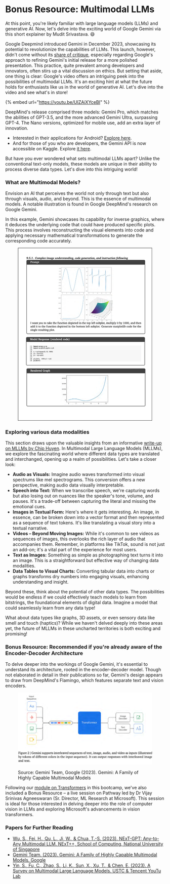 # Bonus Resource: Multimodal LLMs

At this point, you're likely familiar with large language models (LLMs) and generative AI. Now, let's delve into the exciting world of Google Gemini via this short explainer by Mudit Srivastava. :smile:

Google Deepmind introduced Gemini in December 2023, showcasing its potential to revolutionize the capabilities of LLMs. This launch, however, didn't come without its [share of critique](https://www.cnbc.com/2023/12/08/google-faces-controversy-over-edited-gemini-ai-demo-video.html), especially regarding Google's approach to refining Gemini's initial release for a more polished presentation. This practice, quite prevalent among developers and innovators, often stirs up a vital discussion on ethics. But setting that aside, one thing is clear: Google's video offers an intriguing peek into the possibilities of multimodal LLMs. It's an exciting hint at what the future holds for enthusiasts like us in the world of generative AI. Let's dive into the video and see what's in store!

{% embed url="https://youtu.be/UIZAiXYceBI" %}

DeepMind's release comprised three models: Gemini Pro, which matches the abilities of GPT-3.5, and the more advanced Gemini Ultra, surpassing GPT-4. The Nano versions, optimized for mobile use, add an extra layer of innovation.&#x20;

* Interested in their applications for Android? [Explore here](https://android-developers.googleblog.com/2023/12/leverage-generative-ai-in-your-android-apps.html).&#x20;
* And for those of you who are developers, the Gemini API is now accessible on Kaggle. Explore [it here](https://www.kaggle.com/models/google/gemini-api).&#x20;

But have you ever wondered what sets multimodal LLMs apart? Unlike the conventional text-only models, these models are unique in their ability to process diverse data types. Let's dive into this intriguing world!

### What are Multimodal Models?&#x20;

Envision an AI that perceives the world not only through text but also through visuals, audio, and beyond. This is the essence of multimodal models. A notable illustration is found in Google DeepMind's research on Google Gemini.

In this example, Gemini showcases its capability for inverse graphics, where it deduces the underlying code that could have produced specific plots. This process involves reconstructing the visual elements into code and applying necessary mathematical transformations to generate the corresponding code accurately.

<figure><img src="../.gitbook/assets/Untitled design-8.png" alt=""><figcaption></figcaption></figure>

### Exploring various data modalities

This section draws upon the valuable insights from an informative [write-up on MLLMs by Chip Huyen](https://huyenchip.com/2023/10/10/multimodal.html). In Multimodal Large Language Models (MLLMs), we explore the fascinating world where different data types are translated and interchanged, opening up a realm of possibilities. Let's take a closer look:

* **Audio as Visuals:** Imagine audio waves transformed into visual spectrums like mel spectrograms. This conversion offers a new perspective, making audio data visually interpretable.
* **Speech into Text:** When we transcribe speech, we're capturing words but also losing out on nuances like the speaker's tone, volume, and pauses. It's a trade-off between capturing the literal and missing the emotional cues.
* **Images in Textual Form:** Here's where it gets interesting. An image, in essence, can be broken down into a vector format and then represented as a sequence of text tokens. It's like translating a visual story into a textual narrative.
* **Videos – Beyond Moving Images:** While it's common to see videos as sequences of images, this overlooks the rich layer of audio that accompanies them. Remember, in platforms like TikTok, sound is not just an add-on; it's a vital part of the experience for most users.
* **Text as Images:** Something as simple as photographing text turns it into an image. This is a straightforward but effective way of changing data modalities.
* **Data Tables to Visual Charts:** Converting tabular data into charts or graphs transforms dry numbers into engaging visuals, enhancing understanding and insight.

Beyond these, think about the potential of other data types. The possibilities would be endless if we could effectively teach models to learn from bitstrings, the foundational elements of digital data. Imagine a model that could seamlessly learn from any data type!

What about data types like graphs, 3D assets, or even sensory data like smell and touch (haptics)? While we haven't delved deeply into these areas yet, the future of MLLMs in these uncharted territories is both exciting and promising!

### Bonus Resource: Recommended if you're already aware of the Encoder-Decoder Architecture

To delve deeper into the workings of Google Gemini, it's essential to understand its architecture, rooted in the encoder-decoder model. Though not elaborated in detail in their publications so far, Gemini's design appears to draw from DeepMind's Flamingo, which features separate text and vision encoders.

<figure><img src="../.gitbook/assets/multimodal llm.png" alt=""><figcaption><p>Source: Gemini Team, Google (2023). Gemini: A Family of Highly Capable Multimodal Models</p></figcaption></figure>



Following our [module on Transformers](../word-vectors-simplified/transforming-vectors-into-llm-responses.md) in this bootcamp, we've also included a Bonus Resource – a live session on Pathway led by Dr Vijay Srinivas Agneeswaran (Sr. Director, ML Research at Microsoft). This session is ideal for those interested in delving deeper into the role of computer vision in LLMs and exploring Microsoft's advancements in vision transformers.

### Papers for Further Reading

* [Wu, S., Fei, H., Qu, L., Ji, W., & Chua, T.-S. (2023). NExT-GPT: Any-to-Any Multimodal LLM. NExT++, School of Computing, National University of Singapore](https://arxiv.org/abs/2309.05519)
* [Gemini Team. (2023). Gemini: A Family of Highly Capable Multimodal Models. Google](https://assets.bwbx.io/documents/users/iqjWHBFdfxIU/r7G7RrtT6rnM/v0)
* [Yin, S., Fu, C., Zhao, S., Li, K., Sun, X., Xu, T., & Chen, E. (2023). A Survey on Multimodal Large Language Models. USTC & Tencent YouTu Lab](https://arxiv.org/abs/2306.13549)

